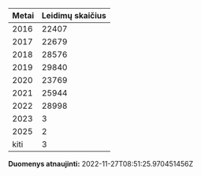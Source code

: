 | Metai | Leidimų skaičius |
|-------| ---------------- |
| 2016 | 22407 |
| 2017 | 22679 |
| 2018 | 28576 |
| 2019 | 29840 |
| 2020 | 23769 |
| 2021 | 25944 |
| 2022 | 28998 |
| 2023 | 3 |
| 2025 | 2 |
| kiti | 3 |

**Duomenys atnaujinti:** 2022-11-27T08:51:25.970451456Z
